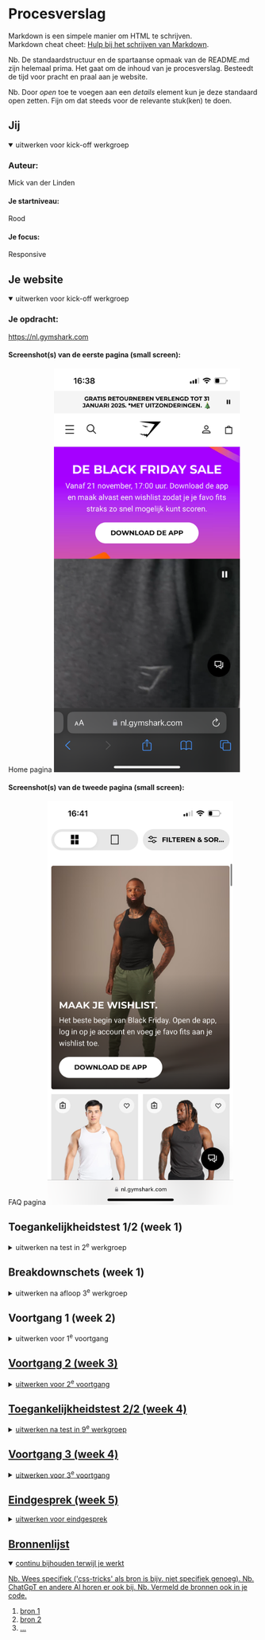 # Procesverslag
Markdown is een simpele manier om HTML te schrijven.  
Markdown cheat cheet: [Hulp bij het schrijven van Markdown](https://github.com/adam-p/markdown-here/wiki/Markdown-Cheatsheet).

Nb. De standaardstructuur en de spartaanse opmaak van de README.md zijn helemaal prima. Het gaat om de inhoud van je procesverslag. Besteedt de tijd voor pracht en praal aan je website.

Nb. Door *open* toe te voegen aan een *details* element kun je deze standaard open zetten. Fijn om dat steeds voor de relevante stuk(ken) te doen.





## Jij

<details open>
  <summary>uitwerken voor kick-off werkgroep</summary>

  ### Auteur:
  Mick van der Linden

  #### Je startniveau:
  Rood

  #### Je focus:
Responsive
 
</details>





## Je website

<details open>
  <summary>uitwerken voor kick-off werkgroep</summary>

  ### Je opdracht:
 https://nl.gymshark.com

  #### Screenshot(s) van de eerste pagina (small screen):   
  Home pagina
  <img src="readme-images/IMG_3999.PNG" width="375px" alt="Home pagina">

  #### Screenshot(s) van de tweede pagina (small screen):
  FAQ pagina
  <img src="readme-images/IMG_4019.PNG" width="375px" alt="FAQ pagina">
 
</details>



## Toegankelijkheidstest 1/2 (week 1)

<details>
  <summary>uitwerken na test in 2<sup>e</sup> werkgroep</summary>

  ### Bevindingen

1. Content
De tekst op de website is duidelijk en gemakkelijk te begrijpen zonder gebruik van aparte taal.
Beschrijvingen van producten zijn vrij kort en kan problematisch zijn voor mensen die een visuele beperking hebben, in de alt text van de afbeelding staat zelfs niet welke kleur een broek is.
2. Global code
Er wordt slecht gebruik gemaakt van de headings, dit zijn <div> in plaats van bijvoorbeeld een <h2>
3. Keyboard
Alle interactieve elementen, zoals knoppen en links, kunnen goed worden bediend via het toetsenbord. De focusstatus is niet altijd zichtbaar wanneer gebruikers via het toetsenbord navigeren, wat het moeilijk maakt om te zien welk element geselecteerd is.
4. Images
De meeste afbeeldingen bevatten een alt-tekst die de inhoud van de afbeelding beschrijft. Bij sommige plaatjes staat de heading als alt tag in de image waardoor je niet weet wat het plaatje is.
5. Headings
De headings zijn niet goed gestructureerd. De hoofdtitel van de pagina zit in een banner, dit klopt niet. Verder zijn er meerdere H1 elementen wat niet mogelijk is.
6. Lists
De website gebruikt lijststructuren (zoals <ul> en <li>) op een goede manier, bij items zie je eerst een <ul> als parent en dan <li> items als children.
7. Controls
Knoppen en links zijn duidelijk gemarkeerd, en hun functionaliteit is direct herkenbaar. De elementen hebben een duidelijke focus status bij het navigeren met het toetsenbord.
8. Media
De video's op de website kunnen gepauzeerd worden, en de bedieningsknoppen zijn duidelijk zichtbaar. Wel spelen deze video's automatisch al af wat vervelend kan zijn voor iemand die veel prikkels binnenkrijgt.
9. Appearance
Het ontwerp van de website is eenvoudig, overzichtelijk en consistent, wat het voor gebruikers gemakkelijk maakt om te navigeren, soms is er wel sprake van tekst op een achtergrond wat vervelend kan zijn voor mensen die snel geprikkeld zijn.
10. Animation
De animaties op de website zijn erg klein en subtiel, je kunt zelfs een aantal animaties op pauze zetten wat zorgt voor meer rust in de pagina.
11. Color Contrast
Goed: De tekst op de website heeft over het algemeen goed kleurcontrast, wat de leesbaarheid vergroot. Het contrast van de heading en de video is als enige niet geweldig te zien, maar de rest complimenteert erg goed aan elkaar.
12. Mobile and Touch

De website schaalt goed op mobiele apparaten en past zich aan verschillende schermformaten aan. De volgorde verandert wel heel erg van de navigatie wat voor de gebruiker verwarrend kan zijn.
De Gymshark-website heeft duidelijke tekst, maar productbeschrijvingen en alt-teksten missen soms belangrijke details. Headings zijn slecht gestructureerd en niet correct gecodeerd. Keyboardnavigatie werkt grotendeels goed, maar de focusstatus ontbreekt soms. Afbeeldingen bevatten onjuiste alt-tags, en video's spelen automatisch af, wat prikkelend kan zijn. Het kleurcontrast is overwegend goed, maar sommige tekst-over-achtergrond combinaties zijn onduidelijk. De mobiele weergave is responsive, maar kan verwarrend zijn door veranderde navigatievolgorde. De animaties zijn subtiel en te pauzeren. Over het algemeen biedt de website ruimte voor verbeteringen.
</details> 



## Breakdownschets (week 1)

<details>
  <summary>uitwerken na afloop 3<sup>e</sup> werkgroep</summary>

  ### de hele pagina: 
  <img src="readme-images/homepage.jpg" width="375px" alt="breakdown van de hele pagina">

  ### dynamisch deel (bijv menu): 
  <img src="readme-images/navmenu.jpg" width="375px" alt="breakdown van een dynamisch deel">

  ### wellicht nog een dynamisch deel (bijv filter): 
  <img src="readme-images/filtermenu.jpg" width="375px" alt="breakdown van nog een dynamisch deel">

</details>





## Voortgang 1 (week 2)

<details>
  <summary>uitwerken voor 1<sup>e</sup> voortgang</summary>

  ### Stand van zaken
  hier dit ging goed & dit was lastig (neem ook screenshots op van delen van je website en code)  


  ### Agenda voor meeting
  samen met je groepje opstellen

  | student 1      | student 2          | student 3    | student 4        |
  | ---            | ---                | ---          | ---              |
  | dit bespreken  | en dit             | en ik dit    | en dan ik dat    |
  | en dat ook nog | dit als er tijd is | nog een punt | dit wil ik zeker |
  | ...            | ...                | ...          | ...              |


  ### Verslag van meeting
  hier na afloop snel de uitkomsten van de meeting vastleggen
* H1 onzichtbaar op de website
* Hierarchie headings verbeteren <h1> <h2> etc.
* Verschil weten tussen <a href> en <button>
* Input = search voor de zoekbalk
* Minder gebruik maken van article en gebruik maken van ul en dan list items
* Position komt nog in de les voor het verplaatsen van <nav>
* <Summary> and details voor dropdownmenu

</details>





## Voortgang 2 (week 3)

<details>
  <summary>uitwerken voor 2<sup>e</sup> voortgang</summary>

  ### Stand van zaken
  hier dit ging goed & dit was lastig (neem ook screenshots op van delen van je website en code)


  ### Agenda voor meeting
  samen met je groepje opstellen

  | student 1      | student 2          | student 3    | student 4        |
  | ---            | ---                | ---          | ---              |
  | dit bespreken  | en dit             | en ik dit    | en dan ik dat    |
  | en dat ook nog | dit als er tijd is | nog een punt | dit wil ik zeker |
  | ...            | ...                | ...          | ...              |


  ### Verslag van meeting
  hier na afloop snel de uitkomsten van de meeting vastleggen

  - punt 1
  - punt 2
  - nog een punt
- ...

</details>





## Toegankelijkheidstest 2/2 (week 4)

<details>
  <summary>uitwerken na test in 9<sup>e</sup> werkgroep</summary>

  ### Bevindingen
  Lijst met je bevindingen die in de test naar voren kwamen (geef ook aan wat er verbeterd is):

</details>





## Voortgang 3 (week 4)

<details>
  <summary>uitwerken voor 3<sup>e</sup> voortgang</summary>

  ### Stand van zaken
  hier dit ging goed & dit was lastig (neem ook screenshots op van delen van je website en code)


  ### Agenda voor meeting
  samen met je groepje opstellen

  | student 1      | student 2          | student 3    | student 4        |
  | ---            | ---                | ---          | ---              |
  | dit bespreken  | en dit             | en ik dit    | en dan ik dat    |
  | en dat ook nog | dit als er tijd is | nog een punt | dit wil ik zeker |
  | ...            | ...                | ...          | ...              |


  ### Verslag van meeting
  hier na afloop snel de uitkomsten van de meeting vastleggen

  - punt 1
  - punt 2
  - nog een punt
  - ...

</details>





## Eindgesprek (week 5)

<details>
  <summary>uitwerken voor eindgesprek</summary>

  ### Je uitkomst - karakteristiek screenshots:
  <img src="readme-images/dummy-plaatje.jpg" width="375px" alt="uitomst opdracht 1">


  ### Dit ging goed/Heb ik geleerd: 
  Korte omschrijving met plaatjes

  <img src="readme-images/dummy-plaatje.jpg" width="375px" alt="top">


  ### Dit was lastig/Is niet gelukt:
  Korte omschrijving met plaatjes

  <img src="readme-images/dummy-plaatje.jpg" width="375px" alt="bummer">
</details>





## Bronnenlijst

<details open>
  <summary>continu bijhouden terwijl je werkt</summary>

  Nb. Wees specifiek ('css-tricks' als bron is bijv. niet specifiek genoeg). 
  Nb. ChatGpT en andere AI horen er ook bij.
  Nb. Vermeld de bronnen ook in je code.

  1. bron 1
  2. bron 2
  3. ...

</details>